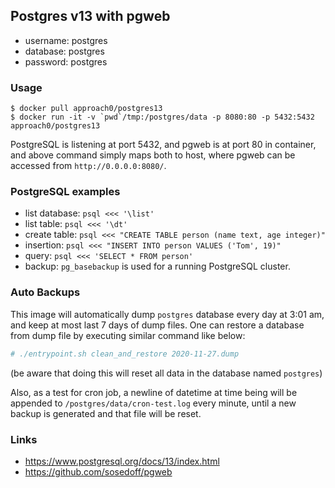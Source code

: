## Postgres v13 with pgweb

* username: postgres
* database: postgres
* password: postgres

### Usage
```
$ docker pull approach0/postgres13
$ docker run -it -v `pwd`/tmp:/postgres/data -p 8080:80 -p 5432:5432 approach0/postgres13
```
PostgreSQL is listening at port 5432, and pgweb is at port 80 in container, and above
command simply maps both to host, where pgweb can be accessed from `http://0.0.0.0:8080/`.

### PostgreSQL examples
* list database: `psql <<< '\list'`
* list table: `psql <<< '\dt'`
* create table: `psql <<< "CREATE TABLE person (name text, age integer)"`
* insertion: `psql <<< "INSERT INTO person VALUES ('Tom', 19)"`
* query: `psql <<< 'SELECT * FROM person'`
* backup: `pg_basebackup` is used for a running PostgreSQL cluster.

### Auto Backups
This image will automatically dump `postgres` database every day at 3:01 am, and keep at most last 7 days of dump files.
One can restore a database from dump file by executing similar command like below:
```sh
# ./entrypoint.sh clean_and_restore 2020-11-27.dump
```
(be aware that doing this will reset all data in the database named `postgres`)

Also, as a test for cron job, a newline of datetime at time being will be appended to `/postgres/data/cron-test.log` every minute, until a new backup is generated and that file will be reset.

### Links
* https://www.postgresql.org/docs/13/index.html
* https://github.com/sosedoff/pgweb
